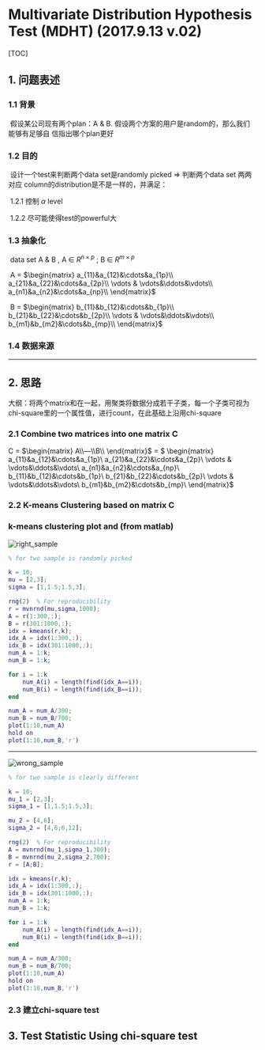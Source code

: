 # Multivariate Distribution Hypothesis Test (MDHT) (2017.9.13 v.02)

[TOC]

## 1. 问题表述

### 1.1 背景

​	假设某公司现有两个plan：A & B. 假设两个方案的用户是random的，那么我们能够有足够自								信指出哪个plan更好

### 1.2 目的

​	设计一个test来判断两个data set是randomly picked $\Rightarrow$ 判断两个data set 两两对应 column的distribution是不是一样的，并满足：

​	1.2.1 控制 $\alpha$ level

​	1.2.2 尽可能使得test的powerful大

### 1.3 抽象化

​	data set A & B , A $\in$ $R^{n\times p}$ ; B $\in$ $R^{m\times p}$





​	A = $\begin{matrix} a_{11}&a_{12}&\cdots&a_{1p}\\ a_{21}&a_{22}&\cdots&a_{2p}\\ \vdots & \vdots&\ddots&\vdots\\      a_{n1}&a_{n2}&\cdots&a_{np}\\   \end{matrix}$



​	B = $\begin{matrix} b_{11}&b_{12}&\cdots&b_{1p}\\ b_{21}&b_{22}&\cdots&b_{2p}\\ \vdots & \vdots&\ddots&\vdots\\      b_{m1}&b_{m2}&\cdots&b_{mp}\\   \end{matrix}$

### 1.4 数据来源



***



## 2. 思路

大纲：将两个matrix和在一起，用聚类将数据分成若干子类，每一个子类可视为chi-square里的一个属性值，进行count，在此基础上沿用chi-square



### 2.1 Combine two matrices into one matrix C

C = $\begin{matrix} A\\—\\B\\ \end{matrix}$ = $ \begin{matrix} a_{11}&a_{12}&\cdots&a_{1p}\\ a_{21}&a_{22}&\cdots&a_{2p}\\ \vdots & \vdots&\ddots&\vdots\\      a_{n1}&a_{n2}&\cdots&a_{np}\\  b_{11}&b_{12}&\cdots&b_{1p}\\ b_{21}&b_{22}&\cdots&b_{2p}\\ \vdots & \vdots&\ddots&\vdots\\      b_{m1}&b_{m2}&\cdots&b_{mp}\\  \end{matrix}$

### 2.2 K-means Clustering based on matrix C

### k-means clustering plot and (from matlab)

![right_sample](/Users/panlishuo/Documents/曾教授项目组/right_sample.png)



```Matlab
% for two sample is randomly picked

k = 10;
mu = [2,3];
sigma = [1,1.5;1.5,3];

rng(2)  % For reproducibility
r = mvnrnd(mu,sigma,1000);
A = r(1:300,:);
B = r(301:1000,:);
idx = kmeans(r,k);
idx_A = idx(1:300,:);
idx_B = idx(301:1000,:);
num_A = 1:k;
num_B = 1:k;

for i = 1:k
    num_A(i) = length(find(idx_A==i));
    num_B(i) = length(find(idx_B==i));
end

num_A = num_A/300;
num_B = num_B/700;
plot(1:10,num_A)
hold on
plot(1:10,num_B,'r')

```

***

![wrong_sample](/Users/panlishuo/Documents/曾教授项目组/wrong_sample.png)

```Matlab
% for two sample is clearly different

k = 10;
mu_1 = [2,3];
sigma_1 = [1,1.5;1.5,3];

mu_2 = [4,6];
sigma_2 = [4,6;6,12];

rng(2)  % For reproducibility
A = mvnrnd(mu_1,sigma_1,300);
B = mvnrnd(mu_2,sigma_2,700);
r = [A;B];

idx = kmeans(r,k);
idx_A = idx(1:300,:);
idx_B = idx(301:1000,:);
num_A = 1:k;
num_B = 1:k;

for i = 1:k
    num_A(i) = length(find(idx_A==i));
    num_B(i) = length(find(idx_B==i));
end

num_A = num_A/300;
num_B = num_B/700;
plot(1:10,num_A)
hold on
plot(1:10,num_B,'r')
```



### 2.3 建立chi-square test





## 3. Test Statistic Using chi-square test

